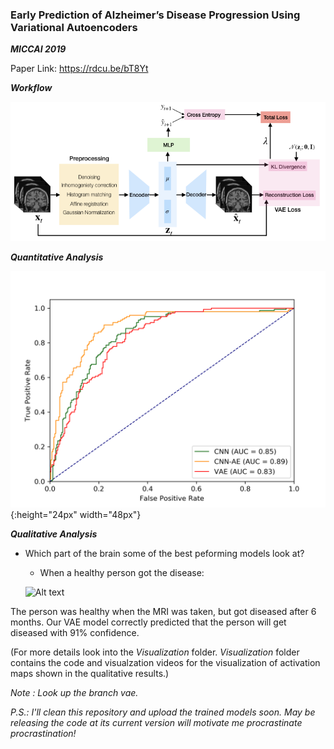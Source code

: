 ### Early Prediction of Alzheimer’s Disease Progression Using Variational Autoencoders
***MICCAI 2019***

Paper Link: https://rdcu.be/bT8Yt

***Workflow***

 ![](Images/flow.png)

***Quantitative Analysis***

![An image](Images/roc.png){:height="24px" width="48px"}

***Qualitative Analysis***

* Which part of the brain some of the best peforming models look at?

  * When a healthy person got the disease:

  ![Alt text](Visualization/healthy_to_diseased.gif)

The person was healthy when the MRI was taken, but got diseased after 6 months. Our VAE model correctly predicted that the person will get diseased with 91% confidence.

(For more details look into the *Visualization* folder. *Visualization* folder contains the code and visualzation videos for the visualization of activation maps shown in the qualitative results.)

*Note : Look up the branch vae.*

*P.S.: I'll clean this repository and upload the trained models *soon*. May be releasing the code at its current version will motivate me procrastinate procrastination!*
